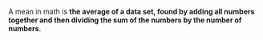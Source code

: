 A mean in math is **the average of a data set, found by adding all numbers together and then dividing the sum of the numbers by the number of numbers**.
